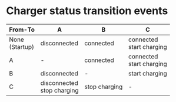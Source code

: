 # Charger status transition events

From-To|A|B|C
-|-|-|-
None<br>(Startup)|disconnected|connected|connected<br>start charging
A|-|connected|connected<br>start charging
B|disconnected|-|start charging
C|disconnected<br>stop charging|stop charging|-
